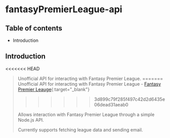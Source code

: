 # fantasyPremierLeague-api

## Table of contents

* Introduction

## Introduction

<<<<<<< HEAD
> Unofficial API for interacting with Fantasy Premier League.
=======
> Unofficial API for interacting with Fantasy Premier League - [Fantasy Premier Leauge](https://fantasy.premierleague.com/ 'Play Fantasy Premier League'){:target="_blank"}
>>>>>>> 3d899c79f285f497c42d2d6435e06dead31aeab0
>
> Allows interaction with Fantasy Premier League through a simple Node.js API.
>
> Currently supports fetching league data and sending email.